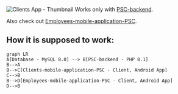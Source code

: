 ![Clients App - Thumbnail](https://github.com/ReevesKKO/Clients-mobile-application-PSC/assets/53497618/3816194d-1538-4f62-b3b3-a46f049485d3)
Works only with [PSC-backend](https://github.com/ReevesKKO/PSC-backend).

Also check out [Employees-mobile-application-PSC](https://github.com/ReevesKKO/Employees-mobile-application-PSC).

## How it is supposed to work:
```mermaid
graph LR
A[Database - MySQL 8.0] --> B[PSC-backend - PHP 8.1] 
B-->A
B-->C[Clients-mobile-application-PSC - Client, Android App] 
C-->B
B-->D[Employees-mobile-application-PSC - Client, Android App]
D-->B
```

